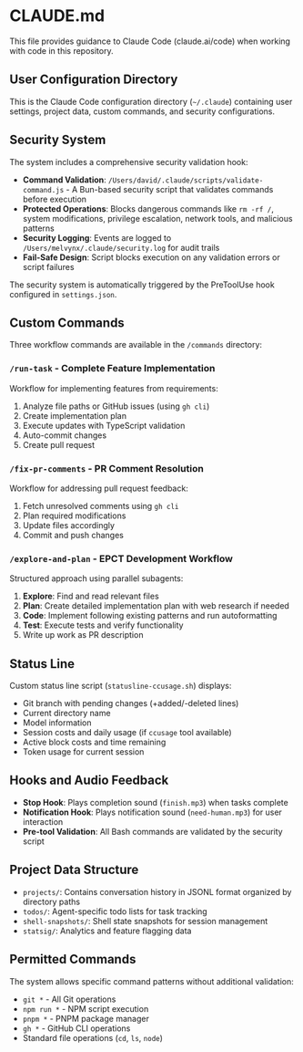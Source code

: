 # CLAUDE.md

This file provides guidance to Claude Code (claude.ai/code) when working with code in this repository.

## User Configuration Directory

This is the Claude Code configuration directory (`~/.claude`) containing user settings, project data, custom commands, and security configurations.

## Security System

The system includes a comprehensive security validation hook:

- **Command Validation**: `/Users/david/.claude/scripts/validate-command.js` - A Bun-based security script that validates commands before execution
- **Protected Operations**: Blocks dangerous commands like `rm -rf /`, system modifications, privilege escalation, network tools, and malicious patterns
- **Security Logging**: Events are logged to `/Users/melvynx/.claude/security.log` for audit trails
- **Fail-Safe Design**: Script blocks execution on any validation errors or script failures

The security system is automatically triggered by the PreToolUse hook configured in `settings.json`.

## Custom Commands

Three workflow commands are available in the `/commands` directory:

### `/run-task` - Complete Feature Implementation
Workflow for implementing features from requirements:
1. Analyze file paths or GitHub issues (using `gh cli`)
2. Create implementation plan
3. Execute updates with TypeScript validation
4. Auto-commit changes
5. Create pull request

### `/fix-pr-comments` - PR Comment Resolution
Workflow for addressing pull request feedback:
1. Fetch unresolved comments using `gh cli`
2. Plan required modifications
3. Update files accordingly
4. Commit and push changes

### `/explore-and-plan` - EPCT Development Workflow
Structured approach using parallel subagents:
1. **Explore**: Find and read relevant files
2. **Plan**: Create detailed implementation plan with web research if needed
3. **Code**: Implement following existing patterns and run autoformatting
4. **Test**: Execute tests and verify functionality
5. Write up work as PR description

## Status Line

Custom status line script (`statusline-ccusage.sh`) displays:
- Git branch with pending changes (+added/-deleted lines)
- Current directory name
- Model information
- Session costs and daily usage (if `ccusage` tool available)
- Active block costs and time remaining
- Token usage for current session

## Hooks and Audio Feedback

- **Stop Hook**: Plays completion sound (`finish.mp3`) when tasks complete
- **Notification Hook**: Plays notification sound (`need-human.mp3`) for user interaction
- **Pre-tool Validation**: All Bash commands are validated by the security script

## Project Data Structure

- `projects/`: Contains conversation history in JSONL format organized by directory paths
- `todos/`: Agent-specific todo lists for task tracking
- `shell-snapshots/`: Shell state snapshots for session management
- `statsig/`: Analytics and feature flagging data

## Permitted Commands

The system allows specific command patterns without additional validation:
- `git *` - All Git operations
- `npm run *` - NPM script execution
- `pnpm *` - PNPM package manager
- `gh *` - GitHub CLI operations
- Standard file operations (`cd`, `ls`, `node`)